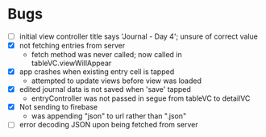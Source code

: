 #  Bugs

- [ ] initial view controller title says 'Journal - Day 4'; unsure of correct value
- [x] not fetching entries from server
    - fetch method was never called; now called in tableVC.viewWillAppear
- [x] app crashes when existing entry cell is tapped
    - attempted to update views before view was loaded
- [x] edited journal data is not saved when 'save' tapped
    - entryController was not passed in segue from tableVC to detailVC
- [x] Not sending to firebase
    - was appending "json" to url rather than ".json"
- [ ] error decoding JSON upon being fetched from server 
